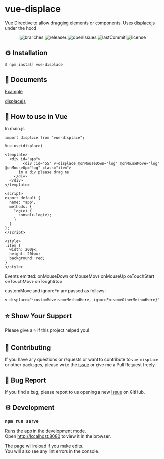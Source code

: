 # vue-displace

Vue Directive to allow dragging elements or components. Uses [displacejs](https://github.com/catc/displace) under the hood

<p align="center">
	<img src="https://flat.badgen.net/github/branches/bensladden/vue-displace" alt="branches">
	<img src="https://flat.badgen.net/github/releases/bensladden/vue-displace" alt="releases">
	<img src="https://flat.badgen.net/github/open-issues/bensladden/vue-displace" alt="openIssues">
	<img src="https://flat.badgen.net/github/last-commit/bensladden/vue-displace" alt="lastCommit">
	<img src="https://flat.badgen.net/github/license/bensladden/vue-displace" alt="license">
</p>

## ⚙️ Installation
```sh
$ npm install vue-displace
```
## 📄 Documents
[Example](https://codesandbox.io/s/vue-displace-myxdb)

[displacejs](https://github.com/catc/displace)

## 🚀 How to use in Vue

In main.js
```vue
import displace from "vue-displace";

Vue.use(displace)
```

```vue
<template>
  <div id="app">
        <div :id="55" v-displace @onMouseDown="log" @onMouseMove="log" @onMouseUp="log" class="item">
      im a div please drag me
    </div>
  </div>
</template>

<script>
export default {
  name: "app",
  methods: {
    log(e) {
      console.log(e);
    }
  }
};
</script>

<style>
.item {
  width: 200px;
  height: 200px;
  background: red;
}
</style>

```

Events emitted:
onMouseDown
onMouseMove
onMouseUp
onTouchStart
onTouchMove
onToughStop

customMove and ignoreFn are passed as follows:

```vue
v-displace="{customMove:someMethodHere, ignoreFn:someOtherMethodHere}"
```

## ⭐️ Show Your Support
Please give a ⭐️ if this project helped you!


## 👏 Contributing

If you have any questions or requests or want to contribute to `vue-displace` or other packages, please write the [issue](https://github.com/bensladden/vue-displace/issues) or give me a Pull Request freely.

## 🐞 Bug Report

If you find a bug, please report to us opening a new [Issue](https://github.com/bensladden/vue-displace/issues) on GitHub.

## ⚙️ Development
### `npm run serve`

Runs the app in the development mode.<br>
Open [http://localhost:8080](http://localhost:8080) to view it in the browser.

The page will reload if you make edits.<br>
You will also see any lint errors in the console.